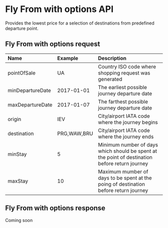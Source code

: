 # Fly From with options API

Provides the lowest price for a selection of destinations from predefined departure point.

## Fly From with options request

| Name | Example | Description |
| :--- | :--- | :--- |
| pointOfSale | UA | Country ISO code where shopping request was generated |
| minDepartureDate | 2017-01-01 | The earliest possible journey departure date |
| maxDepartureDate | 2017-01-07 | The farthest possible journey departure date |
| origin | IEV | City/airport IATA code where the journey begins |
| destination | PRG,WAW,BRU | City/airport IATA code where the journey ends |
| minStay | 5 | Minimum number of days which should be spent at the point of destination before return journey |
| maxStay | 10 | Maximum mumber of days to be spent at the poing of destination before return journey |

## Fly From with options response

Coming soon



